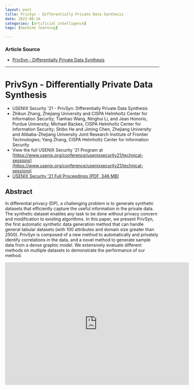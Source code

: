 ```yaml
---
layout: post
title: PrivSyn - Differentially Private Data Synthesis
date: 2023-08-16
categories: [artificial intelligence]
tags: [machine learning]

---
```


### Article Source

* [PrivSyn - Differentially Private Data Synthesis](https://www.youtube.com/watch?v=RA3cIDRTCro)

---

# PrivSyn - Differentially Private Data Synthesis

* USENIX Security '21 - PrivSyn: Differentially Private Data Synthesis
* Zhikun Zhang, Zhejiang University and CISPA Helmholtz Center for Information Security; Tianhao Wang, Ninghui Li, and Jean Honorio, Purdue University; Michael Backes, CISPA Helmholtz Center for Information Security; Shibo He and Jiming Chen, Zhejiang University and Alibaba-Zhejiang University Joint Research Institute of Frontier Technologies; Yang Zhang, CISPA Helmholtz Center for Information Security
* View the full USENIX Security '21 Program at [https://www.usenix.org/conference/usenixsecurity21/technical-sessions](https://www.usenix.org/conference/usenixsecurity21/technical-sessions)
* [USENIX Security '21 Full Proceedings (PDF, 346 MB)](https://www.usenix.org/sites/default/files/sec21_full_proceedings.pdf)


## Abstract

In differential privacy (DP), a challenging problem is to generate synthetic datasets that efficiently capture the useful information in the private data. The synthetic dataset enables any task to be done without privacy concern and modification to existing algorithms. In this paper, we present PrivSyn, the first automatic synthetic data generation method that can handle general tabular datasets (with 100 attributes and domain size greater than 2500). PrivSyn is composed of a new method to automatically and privately identify correlations in the data, and a novel method to generate sample data from a dense graphic model. We extensively evaluate different methods on multiple datasets to demonstrate the performance of our method.

<iframe width="600" height="400" src="https://www.youtube.com/embed/RA3cIDRTCro" title="YouTube video player" frameborder="0" allow="accelerometer; autoplay; clipboard-write; encrypted-media; gyroscope; picture-in-picture; web-share" allowfullscreen></iframe>